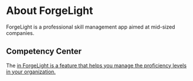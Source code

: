 # About ForgeLight

ForgeLight is a professional skill management app aimed at mid-sized companies.

## Competency Center

The <a href="Competency-Center.md"/> in ForgeLight is a feature that helps you manage the proficiency levels in your organization.


